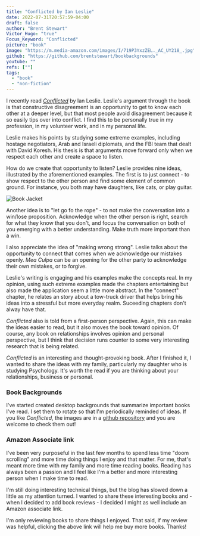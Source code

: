 ```yaml
---
title: "Conflicted by Ian Leslie"
date: 2022-07-31T20:57:59-04:00
draft: false
author: "Brent Stewart"
Victor_Hugo: "true"
Focus_Keyword: "Conflicted"
picture: "book"
image: "https://m.media-amazon.com/images/I/719P3YxzZEL._AC_UY218_.jpg"
github: "https://github.com/brentstewart/bookbackgrounds"
youtube: ""
refs: [""]
tags:
  - "book"
  - "non-fiction"
---
```



I recently read [_Conflicted_](https://amzn.to/3Q3WTEC) by Ian Leslie.  Leslie's argument through the book is that constructive disagreement is an opportunity to get to know each other at a deeper level, but that most people avoid disagreement because it so easily tips over into conflict.  I find this to be personally true in my profession, in my volunteer work, and in my personal life.

Leslie makes his points by studying some extreme examples, including hostage negotiators, Arab and Israeli diplomats, and the FBI team that dealt with David Koresh.  His thesis is that arguments move forward only when we respect each other and create a space to listen.

How do we create that opportunity to listen?  Leslie provides nine ideas, illustrated by the aforementioned examples.  The first is to just connect - to show respect to the other person and find some element of common ground.  For instance, you both may have daughters, like cats, or play guitar.  

![Book Jacket](https://m.media-amazon.com/images/I/41MsJBoI7DL.jpg#floatleft)

Another idea is to "let go fo the rope" - to not make the conversation into a win/lose proposition.  Acknowledge when the other person is right, search for what they know that you don't, and focus the conversation on both of you emerging with a better understanding.  Make truth more important than a win.

I also appreciate the idea of "making wrong strong".  Leslie talks about the opportunity to connect that comes when we acknowledge our mistakes openly.  _Mea Culpa_ can be an opening for the other party to acknowledge their own mistakes, or to forgive.

Leslie's writing is engaging and his examples make the concepts real.  In my opinion, using such extreme examples made the chapters entertaining but also made the application seem a little more abstract.  In the "connect" chapter, he relates an story about a tow-truck driver that helps bring his ideas into a stressful but more everyday realm.  Suceeding chapters don't alway have that.

_Conflicted_ also is told from a first-person perspective.  Again, this can make the ideas easier to read, but it also moves the book toward opinion.  Of course, any book on relationships involves opinion and personal perspective, but I think that decision runs counter to some very interesting research that is being related.

_Conflicted_ is an interesting and thought-provoking book.  After I finished it, I wanted to share the ideas with my family, particularly my daughter who is studying Psychology.  It's worth the read if you are thinking about your relationships, business or personal.

### Book Backgrounds
I've started created desktop backgrounds that summarize important books I've read.  I set them to rotate so that I'm periodically reminded of ideas.  If you like _Conflicted_, the images are in a [github repository](https://github.com/brentstewart/bookbackgrounds) and you are welcome to check them out!

### Amazon Associate link

I've been very purposeful in the last few months to spend less time "doom scrolling" and more time doing things I enjoy and that matter.  For me, that's meant more time with my family and more time reading books.  Reading has always been a passion and I feel like I'm a better and more interesting person when I make time to read.

I'm still doing interesting technical things, but the blog has slowed down a little as my attention turned.  I wanted to share these interesting books and - when I decided to add book reviews - I decided I might as well include an Amazon associate link.

I'm only reviewing books to share things I enjoyed.  That said, if my review was helpful, clicking the above link will help me buy more books.  Thanks!
